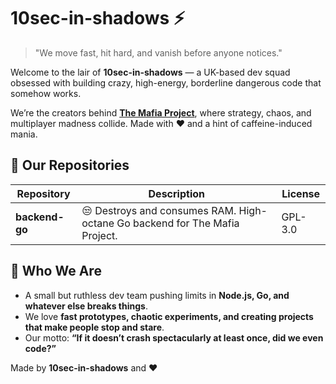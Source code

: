 # 10sec-in-shadows ⚡

> "We move fast, hit hard, and vanish before anyone notices."  

Welcome to the lair of **10sec-in-shadows** — a UK-based dev squad obsessed with building crazy, high-energy, borderline dangerous code that somehow works.  

We’re the creators behind **[The Mafia Project](https://themafiaproject.studio)**, where strategy, chaos, and multiplayer madness collide. Made with ❤️ and a hint of caffeine-induced mania.  


## 🚀 Our Repositories

| Repository | Description | License |
|------------|------------|--------|
| **backend-go** | 😒 Destroys and consumes RAM. High-octane Go backend for The Mafia Project. | GPL-3.0 |

## 🌌 Who We Are

- A small but ruthless dev team pushing limits in **Node.js, Go, and whatever else breaks things**.  
- We love **fast prototypes, chaotic experiments, and creating projects that make people stop and stare**.  
- Our motto: **“If it doesn’t crash spectacularly at least once, did we even code?”**


Made by **10sec-in-shadows** and ❤️  
